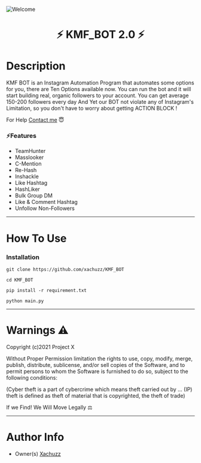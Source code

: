 ![Welcome](https://user-images.githubusercontent.com/84958449/120379775-dcd06b80-c33d-11eb-94b7-b1409c74cae7.gif)
<h1 align="center">⚡ KMF_BOT 2.0 ⚡</h1 align="center"> 

# Description

KMF BOT is an Instagram Automation Program that automates some options for you, there are Ten Options available now. You can run the bot and it will start building real, organic followers to your account. You can get average 150-200 followers every day And Yet our BOT not violate any of Instagram's Limitation, so you don't have to worry about getting ACTION BLOCK !

For Help [Contact me](https://Instagram.com/xachuzz) 😇

### ⚡Features

- TeamHunter
- Masslooker
- C-Mention
- Re-Hash
- Inshackle
- Like Hashtag
- HashLiker
- Bulk Group DM
- Like & Comment Hashtag
- Unfollow Non-Followers
---

# How To Use

### Installation 
```
git clone https://github.com/xachuzz/KMF_BOT
```
```
cd KMF_BOT
```
```
pip install -r requirement.txt
```
```
python main.py
```
---
# Warnings ⚠
Copyright (c)2021 Project X

Without Proper Permission limitation the rights to use, copy, modify, merge, publish,
distribute, sublicense, and/or sell copies of the Software, and to
permit persons to whom the Software is furnished to do so, subject to
the following conditions:

(Cyber theft is a part of cybercrime which means theft carried out by ... 
(IP) theft is defined as theft of material that is copyrighted, the theft of trade)

If we Find! We Will Move Legally ⚖

---
# Author Info
- Owner(s) [Xachuzz](https://www.instagram.com/Xachuzz/)
